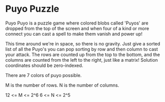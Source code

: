 # Puyo Puzzle

Puyo Puyo is a puzzle game where colored blobs called 'Puyos' are dropped from the top of the screen and when four of a kind or more connect you can cast a spell to make them vanish and power up!

This time around we're in space, so there is no gravity. Just give a sorted list of all the Puyo's you can pop sorting by row and then column to cast your attack. The rows are counted up from the top to the bottom, and the columns are counted from the left to the right, just like a matrix! Solution coordinates should be zero-indexed.

There are 7 colors of puyo possible.

M is the number of rows.
N is the number of columns.

12 <= M <= 2^6
6 <= N <= 2^5 
